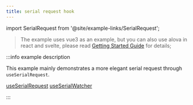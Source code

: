 ```yaml
---
title: serial request hook
---
```


import SerialRequest from '@site/example-links/SerialRequest';

> The example uses vue3 as an example, but you can also use alova in react and svelte, please read [Getting Started Guide](/tutorial/getting-started) for details;

<SerialRequest></SerialRequest>

:::info example description

This example mainly demonstrates a more elegant serial request through `useSerialRequest`.

[useSerialRequest](/tutorial/strategy/useSerialRequest)
[useSerialWatcher](/tutorial/strategy/useSerialWatcher)

:::
